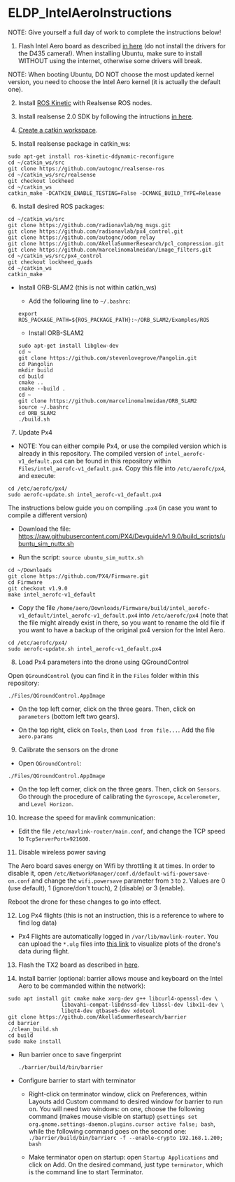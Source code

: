 # ELDP_IntelAeroInstructions

NOTE: Give yourself a full day of work to complete the instructions below!

1) Flash Intel Aero board as described [in here](https://github.com/intel-aero/meta-intel-aero/wiki/90-(References)-OS-user-Installation) (do not install the drivers for the D435 camera!). When installing Ubuntu, make sure to install WITHOUT using the internet, otherwise some drivers will break.

NOTE: When booting Ubuntu, DO NOT choose the most updated kernel version, you need to choose the Intel Aero kernel (it is actually the default one).

2) Install [ROS Kinetic](https://github.com/intel-aero/meta-intel-aero/wiki/05-Autonomous-drone-programming-with-ROS) with Realsense ROS nodes.

3) Install realsense 2.0 SDK by following the intructions [in here](https://github.com/IntelRealSense/librealsense/blob/master/doc/installation.md).

4) [Create a catkin workspace](http://wiki.ros.org/catkin/Tutorials/create_a_workspace).

5) Install realsense package in catkin_ws:

```
sudo apt-get install ros-kinetic-ddynamic-reconfigure
cd ~/catkin_ws/src
git clone https://github.com/autognc/realsense-ros
cd ~/catkin_ws/src/realsense
git checkout lockheed
cd ~/catkin_ws
catkin_make -DCATKIN_ENABLE_TESTING=False -DCMAKE_BUILD_TYPE=Release
```

6) Install desired ROS packages:

```
cd ~/catkin_ws/src
git clone https://github.com/radionavlab/mg_msgs.git
git clone https://github.com/radionavlab/px4_control.git
git clone https://github.com/autognc/odom_relay
git clone https://github.com/AkellaSummerResearch/pcl_compression.git
git clone https://github.com/marcelinomalmeidan/image_filters.git
cd ~/catkin_ws/src/px4_control
git checkout lockheed_quads
cd ~/catkin_ws
catkin_make
```

- Install ORB-SLAM2 (this is not within catkin_ws)

	- Add the following line to ```~/.bashrc```:

	```
	export ROS_PACKAGE_PATH=${ROS_PACKAGE_PATH}:~/ORB_SLAM2/Examples/ROS
	```	

	- Install ORB-SLAM2

	```
	sudo apt-get install libglew-dev
	cd ~
	git clone https://github.com/stevenlovegrove/Pangolin.git
	cd Pangolin
	mkdir build
	cd build
	cmake ..
	cmake --build .
	cd ~
	git clone https://github.com/marcelinomalmeidan/ORB_SLAM2
	source ~/.bashrc
	cd ORB_SLAM2
	./build.sh
	```

7) Update Px4

- NOTE: You can either compile Px4, or use the compiled version which is already in this repository. The compiled version of `intel_aerofc-v1_default.px4` can be found in this repository within `Files/intel_aerofc-v1_default.px4`. Copy this file into `/etc/aerofc/px4`, and execute:

```
cd /etc/aerofc/px4/
sudo aerofc-update.sh intel_aerofc-v1_default.px4
``` 

The instructions below guide you on compiling `.px4` (in case you want to compile a different version)

- Download the file: https://raw.githubusercontent.com/PX4/Devguide/v1.9.0/build_scripts/ubuntu_sim_nuttx.sh

- Run the script: `source ubuntu_sim_nuttx.sh`

```
cd ~/Downloads
git clone https://github.com/PX4/Firmware.git
cd Firmware
git checkout v1.9.0
make intel_aerofc-v1_default
```

- Copy the file `/home/aero/Downloads/Firmware/build/intel_aerofc-v1_default/intel_aerofc-v1_default.px4` into `/etc/aerofc/px4` (note that the file might already exist in there, so you want to rename the old file if you want to have a backup of the original px4 version for the Intel Aero.

```
cd /etc/aerofc/px4/
sudo aerofc-update.sh intel_aerofc-v1_default.px4
``` 

8) Load Px4 parameters into the drone using QGroundControl

Open `QGroundControl` (you can find it in the `Files` folder within this repository:
```
./Files/QGroundControl.AppImage
```

- On the top left corner, click on the three gears. Then, click on `parameters` (bottom left two gears).

- On the top right, click on `Tools`, then `Load from file...`. Add the file `aero.params`

9) Calibrate the sensors on the drone

- Open `QGroundControl`:
```
./Files/QGroundControl.AppImage
```

- On the top left corner, click on the three gears. Then, click on `Sensors`. Go through the procedure of calibrating the `Gyroscope`, `Accelerometer`, and `Level Horizon`.

10) Increase the speed for mavlink communication:

- Edit the file `/etc/mavlink-router/main.conf`, and change the TCP speed to `TcpServerPort=921600`.

11) Disable wireless power saving

The Aero board saves energy on Wifi by throttling it at times. In order to disable it, open `/etc/NetworkManager/conf.d/default-wifi-powersave-on.conf` and change the `wifi.powersave` parameter from `3` to `2`. Values are 0 (use default), 1 (ignore/don't touch), 2 (disable) or 3 (enable).

Reboot the drone for these changes to go into effect.

12) Log Px4 flights (this is not an instruction, this is a reference to where to find log data)

- Px4 Flights are automatically logged in `/var/lib/mavlink-router`. You can upload the `*.ulg` files into [this link](https://logs.px4.io/) to visualize plots of the drone's data during flight.


13) Flash the TX2 board as described in [here](https://github.com/autognc/ELDP_IntelAeroInstructions/blob/master/Flash_TX2.md).

14) Install barrier (optional: barrier allows mouse and keyboard on the Intel Aero to be commanded within the network):

```
sudo apt install git cmake make xorg-dev g++ libcurl4-openssl-dev \
                 libavahi-compat-libdnssd-dev libssl-dev libx11-dev \
                 libqt4-dev qtbase5-dev xdotool
git clone https://github.com/AkellaSummerResearch/barrier
cd barrier
./clean_build.sh
cd build
sudo make install
```

- Run barrier once to save fingerprint

	```
	./barrier/build/bin/barrier
	```

- Configure barrier to start with terminator
	- Right-click on terminator window, click on Preferences, within Layouts add Custom command to desired window for barrier to run on. You will need two windows: on one, choose the following command (makes mouse visible on startup) ```gsettings set org.gnome.settings-daemon.plugins.cursor active false; bash```, while the following command goes on the second one: ```./barrier/build/bin/barrierc -f --enable-crypto 192.168.1.200; bash```

	- Make terminator open on startup: open ```Startup Applications``` and click on Add. On the desired command, just type ```terminator```, which is the command line to start Terminator.
